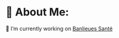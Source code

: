 # 💫 About Me:
🔭 I’m currently working on [Banlieues Santé](https://github.com/banlieues-sante)

<!-- Proudly created with GPRM ( https://gprm.itsvg.in ) -->
